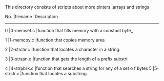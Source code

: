 This directory consists of scripts about more pinters ,arrays and strings

No.	|filename		|Description
________________________________________________________________________________
0       |0-memset.c		|function that fills memory with a constant byte_

1	|1-memcpy.c		|function that copies memory area

2	|2-strchr.c		|function that locates a character in a string.

3	|3-strspn.c		|function that gets the length of a prefix substri

4	|4-strpbrk.c		|function that searches a string for any of a set o				    f bytes
5	|5-strstr.c		|function that locates a substring.
